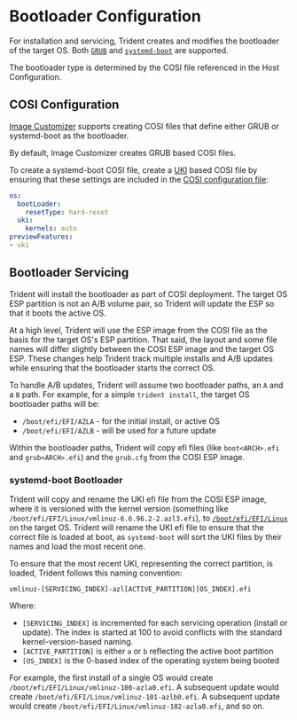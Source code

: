 
# Bootloader Configuration

For installation and servicing, Trident creates and modifies the bootloader of
the target OS. Both [`GRUB`](https://www.unixtutorial.org/reference/grub-bootloader/)
and [`systemd-boot`](https://www.freedesktop.org/software/systemd/man/latest/systemd-boot.html)
are supported.

The bootloader type is determined by the COSI file referenced in the Host
Configuration.

## COSI Configuration

[Image Customizer](https://microsoft.github.io/azure-linux-image-tools/imagecustomizer/README.html)
supports creating COSI files that define either GRUB or systemd-boot as the
bootloader.

By default, Image Customizer creates GRUB based COSI files.

To create a systemd-boot COSI file, create a
[UKI](https://uapi-group.org/specifications/specs/boot_loader_specification/#locating-boot-entries)
based COSI file by ensuring that these settings are included in the
[COSI configuration file](https://microsoft.github.io/azure-linux-image-tools/imagecustomizer/api/configuration/uki.html#uki-type):

``` yaml
os:
  bootLoader:
    resetType: hard-reset
  uki:
    kernels: auto
previewFeatures:
- uki
```

## Bootloader Servicing

Trident will install the bootloader as part of COSI deployment. The target OS
ESP partition is not an A/B volume pair, so Trident will update the ESP so that
it boots the active OS.

At a high level, Trident will use the ESP image from the COSI file as the basis
for the target OS's ESP partition. That said, the layout and some file names
will differ slightly between the COSI ESP image and the target OS ESP. These
changes help Trident track multiple installs and A/B updates while ensuring
that the bootloader starts the correct OS.

To handle A/B updates, Trident will assume two bootloader paths, an `A` and a
`B` path.  For example, for a simple `trident install`, the target OS
bootloader paths will be:

* `/boot/efi/EFI/AZLA` - for the initial install, or active OS
* `/boot/efi/EFI/AZLB` - will be used for a future update

Within the bootloader paths, Trident will copy efi files (like `boot<ARCH>.efi`
and `grub<ARCH>.efi`) and the `grub.cfg` from the COSI ESP image.

### systemd-boot Bootloader

Trident will copy and rename the UKI efi file from the COSI ESP image, where
it is versioned with the kernel version (something like
`/boot/efi/EFI/Linux/vmlinuz-6.6.96.2-2.azl3.efi`), to
[`/boot/efi/EFI/Linux`](https://uapi-group.org/specifications/specs/boot_loader_specification/#locating-boot-entries)
on the target OS. Trident will rename the UKI efi file to ensure that the
correct file is loaded at boot, as `systemd-boot` will sort the UKI files by
their names and load the most recent one.

To ensure that the most recent UKI, representing the correct partition, is
loaded, Trident follows this naming convention:

`vmlinuz-[SERVICING_INDEX]-azl[ACTIVE_PARTITION][OS_INDEX].efi`

Where:

* `[SERVICING_INDEX]` is incremented for each servicing operation (install or
  update). The index is started at 100 to avoid conflicts with the standard
  kernel-version-based naming.
* `[ACTIVE_PARTITION]` is either `a` or `b` reflecting the active boot
  partition
* `[OS_INDEX]` is the 0-based index of the operating system being booted

For example, the first install of a single OS would create
`/boot/efi/EFI/Linux/vmlinuz-100-azla0.efi`. A subsequent update would create
`/boot/efi/EFI/Linux/vmlinuz-101-azlb0.efi`. A subsequent update would create
`/boot/efi/EFI/Linux/vmlinuz-102-azla0.efi`, and so on.

